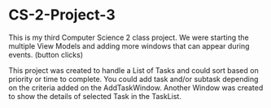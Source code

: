 # CS-2-Project-3
This is my third Computer Science 2 class project. We were starting the multiple View Models and adding more windows that can appear during events. (button clicks)

This project was created to handle a List of Tasks and could sort based on priority or time to complete.
You could add task and/or subtask depending on the criteria added on the AddTaskWindow. 
Another Window was created to show the details of selected Task in the TaskList. 
